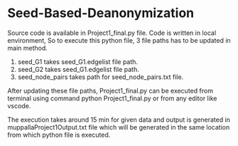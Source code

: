 # Seed-Based-Deanonymization
Source code is available in Project1_final.py file. Code is written in local environment, So to execute this python file, 3 file paths has to be updated in main method.

 1. seed_G1 takes seed_G1.edgelist file path.
 2. seed_G2 takes seed_G1.edgelist file path.
 3. seed_node_pairs takes path for seed_node_pairs.txt file. 

After updating these file paths, Project1_final.py can be executed from terminal using command python Project1_final.py or from any editor like vscode. 

The execution takes around 15 min for given data and output is generated in muppallaProject1Output.txt file which will be generated in the same location from which python file is executed.
